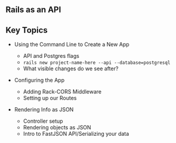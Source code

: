 ## Rails as an API

## Key Topics

* Using the Command Line to Create a New App

  * API and Postgres flags
  * `rails new project-name-here --api --database=postgresql`
  * What visible changes do we see after?

* Configuring the App

  * Adding Rack-CORS Middleware
  * Setting up our Routes

* Rendering Info as JSON

  * Controller setup
  * Rendering objects as JSON
  * Intro to FastJSON API/Serializing your data